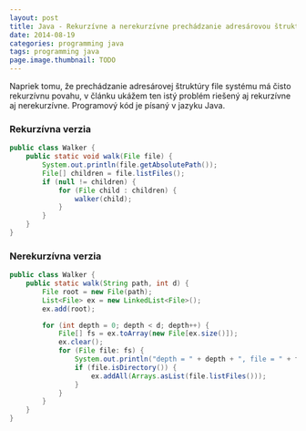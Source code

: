 ```yaml
---
layout: post
title: Java - Rekurzívne a nerekurzívne prechádzanie adresárovou štruktúrou
date: 2014-08-19
categories: programming java
tags: programming java
page.image.thumbnail: TODO
---
```


Napriek tomu, že prechádzanie adresárovej štruktúry file systému má čisto rekurzívnu povahu, v článku ukážem ten
 istý problém riešený aj rekurzívne aj nerekurzívne. Programový kód je písaný v jazyku Java.


### Rekurzívna verzia

```java
public class Walker {
    public static void walk(File file) {
        System.out.println(file.getAbsolutePath());
        File[] children = file.listFiles();
        if (null != children) {
            for (File child : children) {
                walker(child);
            }
        }
    }
}
```


### Nerekurzívna verzia

```java
public class Walker {
    public static walk(String path, int d) {
        File root = new File(path);
        List<File> ex = new LinkedList<File>();
        ex.add(root);

        for (int depth = 0; depth < d; depth++) {
            File[] fs = ex.toArray(new File[ex.size()]);
            ex.clear();
            for (File file: fs) {
                System.out.println("depth = " + depth + ", file = " + file);
                if (file.isDirectory()) {
                    ex.addAll(Arrays.asList(file.listFiles()));
                }
            }
        }
    }
}
```